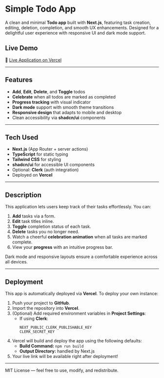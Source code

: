 # Simple Todo App

A clean and minimal **Todo app** built with **Next.js**, featuring task creation, editing, deletion, completion, and smooth UX enhancements. Designed for a delightful user experience with responsive UI and dark mode support.

##  Live Demo

🔗 [Live Application on Vercel](https://simple-todo-llseqj41s-rawan-amrs-projects.vercel.app)

---

##  Features

- **Add**, **Edit**, **Delete**, and **Toggle** todos
- **Celebrate** when all todos are marked as completed
- **Progress tracking** with visual indicator
- **Dark mode** support with smooth theme transitions
- **Responsive design** that adapts to mobile and desktop
- Clean accessibility via **shadcn/ui** components

---

##  Tech Used

- **Next.js** (App Router + server actions)
- **TypeScript** for static typing
- **Tailwind CSS** for styling
- **shadcn/ui** for accessible UI components
- Optional: **Clerk** (auth integration)
- Deployed on **Vercel**

---

##  Description

This application lets users keep track of their tasks effortlessly. You can:

1. **Add** tasks via a form.
2. **Edit** task titles inline.
3. **Toggle** completion status of each task.
4. **Delete** tasks you no longer need.
5. Watch a cheerful **celebration animation** when all tasks are marked complete.
6. View your **progress** with an intuitive progress bar.

Dark mode and responsive layouts ensure a comfortable experience across all devices.

---

##  Deployment

This app is automatically deployed via **Vercel**. To deploy your own instance:

1. Push your project to **GitHub**.
2. Import the repository into **Vercel**.
3. (Optional) Add required environment variables in **Project Settings**:
   - If using **Clerk**:
     ```
     NEXT_PUBLIC_CLERK_PUBLISHABLE_KEY
     CLERK_SECRET_KEY
     ```
4. Vercel will build and deploy the app using the following defaults:
   - **Build Command:** `npm run build`
   - **Output Directory:** handled by Next.js
5. Your live link will be available right after deployment!

---



MIT License — feel free to use, modify, and redistribute.

